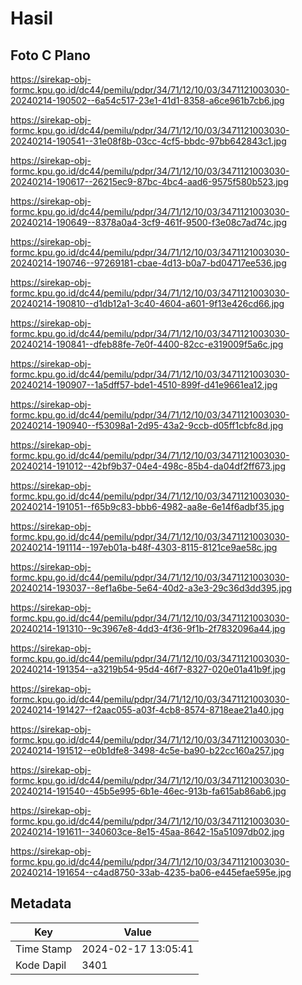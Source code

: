 # Hasil

## Foto C Plano

https://sirekap-obj-formc.kpu.go.id/dc44/pemilu/pdpr/34/71/12/10/03/3471121003030-20240214-190502--6a54c517-23e1-41d1-8358-a6ce961b7cb6.jpg

https://sirekap-obj-formc.kpu.go.id/dc44/pemilu/pdpr/34/71/12/10/03/3471121003030-20240214-190541--31e08f8b-03cc-4cf5-bbdc-97bb642843c1.jpg

https://sirekap-obj-formc.kpu.go.id/dc44/pemilu/pdpr/34/71/12/10/03/3471121003030-20240214-190617--26215ec9-87bc-4bc4-aad6-9575f580b523.jpg

https://sirekap-obj-formc.kpu.go.id/dc44/pemilu/pdpr/34/71/12/10/03/3471121003030-20240214-190649--8378a0a4-3cf9-461f-9500-f3e08c7ad74c.jpg

https://sirekap-obj-formc.kpu.go.id/dc44/pemilu/pdpr/34/71/12/10/03/3471121003030-20240214-190746--97269181-cbae-4d13-b0a7-bd04717ee536.jpg

https://sirekap-obj-formc.kpu.go.id/dc44/pemilu/pdpr/34/71/12/10/03/3471121003030-20240214-190810--d1db12a1-3c40-4604-a601-9f13e426cd66.jpg

https://sirekap-obj-formc.kpu.go.id/dc44/pemilu/pdpr/34/71/12/10/03/3471121003030-20240214-190841--dfeb88fe-7e0f-4400-82cc-e319009f5a6c.jpg

https://sirekap-obj-formc.kpu.go.id/dc44/pemilu/pdpr/34/71/12/10/03/3471121003030-20240214-190907--1a5dff57-bde1-4510-899f-d41e9661ea12.jpg

https://sirekap-obj-formc.kpu.go.id/dc44/pemilu/pdpr/34/71/12/10/03/3471121003030-20240214-190940--f53098a1-2d95-43a2-9ccb-d05ff1cbfc8d.jpg

https://sirekap-obj-formc.kpu.go.id/dc44/pemilu/pdpr/34/71/12/10/03/3471121003030-20240214-191012--42bf9b37-04e4-498c-85b4-da04df2ff673.jpg

https://sirekap-obj-formc.kpu.go.id/dc44/pemilu/pdpr/34/71/12/10/03/3471121003030-20240214-191051--f65b9c83-bbb6-4982-aa8e-6e14f6adbf35.jpg

https://sirekap-obj-formc.kpu.go.id/dc44/pemilu/pdpr/34/71/12/10/03/3471121003030-20240214-191114--197eb01a-b48f-4303-8115-8121ce9ae58c.jpg

https://sirekap-obj-formc.kpu.go.id/dc44/pemilu/pdpr/34/71/12/10/03/3471121003030-20240214-193037--8ef1a6be-5e64-40d2-a3e3-29c36d3dd395.jpg

https://sirekap-obj-formc.kpu.go.id/dc44/pemilu/pdpr/34/71/12/10/03/3471121003030-20240214-191310--9c3967e8-4dd3-4f36-9f1b-2f7832096a44.jpg

https://sirekap-obj-formc.kpu.go.id/dc44/pemilu/pdpr/34/71/12/10/03/3471121003030-20240214-191354--a3219b54-95d4-46f7-8327-020e01a41b9f.jpg

https://sirekap-obj-formc.kpu.go.id/dc44/pemilu/pdpr/34/71/12/10/03/3471121003030-20240214-191427--f2aac055-a03f-4cb8-8574-8718eae21a40.jpg

https://sirekap-obj-formc.kpu.go.id/dc44/pemilu/pdpr/34/71/12/10/03/3471121003030-20240214-191512--e0b1dfe8-3498-4c5e-ba90-b22cc160a257.jpg

https://sirekap-obj-formc.kpu.go.id/dc44/pemilu/pdpr/34/71/12/10/03/3471121003030-20240214-191540--45b5e995-6b1e-46ec-913b-fa615ab86ab6.jpg

https://sirekap-obj-formc.kpu.go.id/dc44/pemilu/pdpr/34/71/12/10/03/3471121003030-20240214-191611--340603ce-8e15-45aa-8642-15a51097db02.jpg

https://sirekap-obj-formc.kpu.go.id/dc44/pemilu/pdpr/34/71/12/10/03/3471121003030-20240214-191654--c4ad8750-33ab-4235-ba06-e445efae595e.jpg


## Metadata

| Key        | Value               |
| ---------- | ------------------- |
| Time Stamp | 2024-02-17 13:05:41 |
| Kode Dapil | 3401                |



